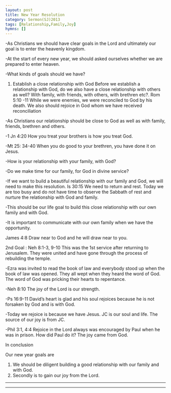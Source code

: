 ```yaml
---
layout: post
title: New Year Resolution
category: Sermon(SJ)2013
tags: [Relationship,Family,Joy]
hymns: []
---
```

-As Christians we should have clear goals in the Lord and ultimately our goal is to enter the heavenly kingdom.

-At the start of every new year, we should asked ourselves whether we are prepared to enter heaven.

-What kinds of goals should we have?

1) Establish a close relationship with God
Before we establish a relationship with God, do we also have a close relationship with others as well? With family, with friends, with others, with brethren etc?.
Rom 5:10 -11 While we were enemies, we were reconciled to God by his death. We also should rejoice in God whom we have received reconciliation

-As Christians our relationship should be close to God as well as with family, friends, brethren and others.

-1 Jn 4:20 How you treat your brothers is how you treat God. 

-Mt 25: 34-40 When you do good to your brethren, you have done it on Jesus.

-How is your relationship with your family, with God? 

-Do we make time for our family, for God in divine service?

-If we want to build a beautiful relationship with our family and God, we will need to make this resolution. 
Is 30:15 We need to return and rest. Today we are too busy and do not have time to observe the Sabbath of rest and nurture the relationship with God and family. 

-This should be our life goal to build this close relationship with our own family and with God. 

-It is important to communicate with our own family when we have the opportunity.

James 4:8 Draw near to God and he will draw near to you.

2nd Goal : Neh 8:1-3, 9-10 This was the 1st service after returning to Jerusalem. They were united and have gone through the process of rebuilding the temple. 

-Ezra was invited to read the book of law and everybody stood up when the book of law was opened. They all wept when they heard the word of God. The word of God was pricking their hearts to repentance. 

-Neh 8:10 The joy of the Lord is our strength. 

-Ps 16:9-11 David’s heart is glad and his soul rejoices because he is not forsaken by God and is with God. 

-Today we rejoice is because we have Jesus. JC is our soul and life.  The source of our joy is from JC.

-Phil 3:1, 4:4 Rejoice in the Lord always was encouraged by Paul when he was in prison. How did Paul do it? The joy came from God. 

In conclusion

Our new year goals are
1)	We should be diligent building a good relationship with our family and with God. 
2)	Secondly is to gain our joy from the Lord.



----
****

